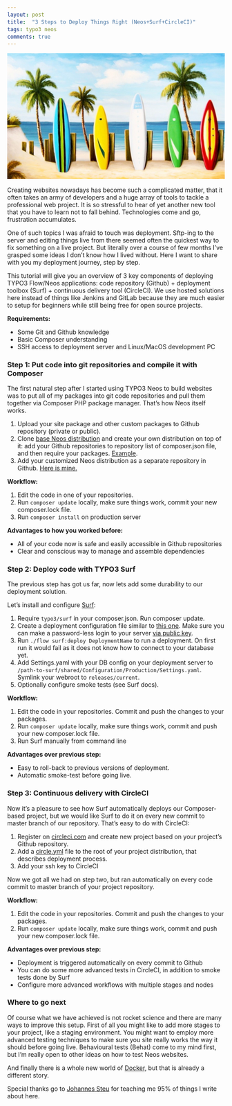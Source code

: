 ```yaml
---
layout: post
title:  "3 Steps to Deploy Things Right (Neos+Surf+CircleCI)"
tags: typo3 neos
comments: true
---
```

!['Surf'](/assets/surf.jpg)

Creating websites nowadays has become such a complicated matter, that it often takes an army of developers and a huge array of tools to tackle a professional web project. It is so stressful to hear of yet another new tool that you have to learn not to fall behind. Technologies come and go, frustration accumulates.

One of such topics I was afraid to touch was deployment. Sftp-ing to the server and editing things live from there seemed often the quickest way to fix something on a live project. But literally over a course of few months I’ve grasped some ideas I don’t know how I lived without. Here I want to share with you my deployment journey, step by step.

This tutorial will give you an overview of 3 key components of deploying TYPO3 Flow/Neos applications: code repository (Github) + deployment toolbox (Surf) + continuous delivery tool (CircleCI). We use hosted solutions here instead of things like Jenkins and GitLab because they are much easier to setup for beginners while still being free for open source projects.

**Requirements:**

* Some Git and Github knowledge
* Basic Composer understanding
* SSH access to deployment server and Linux/MacOS development PC

### Step 1: Put code into git repositories and compile it with Composer

The first natural step after I started using TYPO3 Neos to build websites was to put all of my packages into git code repositories and pull them together via Composer PHP package manager. That’s how Neos itself works.

1. Upload your site package and other custom packages to Github repository (private or public).
2. Clone [base Neos distribution](https://git.typo3.org/Neos/Distributions/Base.git) and create your own distribution on top of it: add your Github repositories to repository list of composer.json file, and then require your packages. [Example](https://github.com/sfi-ru/SfiDistr/blob/master/composer.json).
3. Add your customized Neos distribution as a separate repository in Github. [Here is mine.](https://github.com/sfi-ru/SfiDistr)

**Workflow:**

1. Edit the code in one of your repositories.
2. Run `composer update` locally, make sure things work, commit your new composer.lock file.
3. Run `composer install` on production server

**Advantages to how you worked before:** 

* All of your code now is safe and easily accessible in Github repositories
* Clear and conscious way to manage and assemble dependencies

### Step 2: Deploy code with TYPO3 Surf

The previous step has got us far, now lets add some durability to our deployment solution.

Let’s install and configure [Surf](http://typo3.org/additional-products/surf/):

1. Require `typo3/surf` in your composer.json. Run composer update.
2. Create a deployment configuration file similar to [this one](https://github.com/sfi-ru/SfiDistr/blob/master/Build/Surf/Sfi.php). Make sure you can make a password-less login to your server [via public key](http://www.thegeekstuff.com/2008/11/3-steps-to-perform-ssh-login-without-password-using-ssh-keygen-ssh-copy-id/).
3. Run `./flow surf:deploy DeploymentName` to run a deployment. On first run it would fail as it does not know how to connect to your database yet.
4. Add Settings.yaml with your DB config on your deployment server to `/path-to-surf/shared/Configuration/Production/Settings.yaml`. Symlink your webroot to `releases/current`.
5. Optionally configure smoke tests (see Surf docs).

**Workflow:**

1. Edit the code in your repositories. Commit and push the changes to your packages.
2. Run `composer update` locally, make sure things work, commit and push your new composer.lock file.
3. Run Surf manually from command line

**Advantages over previous step:**

* Easy to roll-back to previous versions of deployment.
* Automatic smoke-test before going live.

### Step 3: Continuous delivery with CircleCI

Now it’s a pleasure to see how Surf automatically deploys our Composer-based project, but we would like Surf to do it on every new commit to master branch of our repository. That’s easy to do with CircleCI:

1. Register on [circleci.com](http://circleci.com) and create new project based on your project’s Github repository.
2. Add a [circle.yml](https://github.com/sfi-ru/SfiDistr/blob/master/circle.yml) file to the root of your project distribution, that describes deployment process.
3. Add your ssh key to CircleCI

Now we got all we had on step two, but ran automatically on every code commit to master branch of your project repository.

**Workflow:**

1. Edit the code in your repositories. Commit and push the changes to your packages.
2. Run `composer update` locally, make sure things work, commit and push your new composer.lock file.

**Advantages over previous step:**

* Deployment is triggered automatically on every commit to Github
* You can do some more advanced tests in CircleCI, in addition to smoke tests done by Surf
* Configure more advanced workflows with multiple stages and nodes

### Where to go next

Of course what we have achieved is not rocket science and there are many ways to improve this setup. First of all you might like to add more stages to your project, like a staging environment. You might want to employ more advanced testing techniques to make sure you site really works the way it should before going live. Behavioural tests (Behat) come to my mind first, but I’m really open to other ideas on how to test Neos websites.

And finally there is a whole new world of [Docker](https://www.docker.com/), but that is already a different story.

Special thanks go to [Johannes Steu](https://twitter.com/stolle_) for teaching me 95% of things I write about here.

